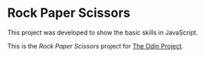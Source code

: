 # Rock Paper Scissors

This project was developed to show the basic skills in JavaScript.

This is the *Rock Paper Scissors* project for [The Odin Project](https://www.theodinproject.com/courses/web-development-101/lessons/rock-paper-scissors).